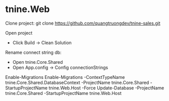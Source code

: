 # tnine.Web

Clone project: git clone https://github.com/quangtruongdev/tnine-sales.git

Open project
- Click Build -> Clean Solution

Rename connect string db:
- Open tnine.Core.Shared
- Open App.config -> Config connectionStrings

Enable-Migrations
Enable-Migrations -ContextTypeName tnine.Core.Shared.DatabaseContext -ProjectName tnine.Core.Shared -StartupProjectName tnine.Web.Host -Force
Update-Database -ProjectName tnine.Core.Shared -StartupProjectName tnine.Web.Host
